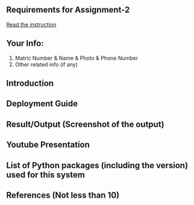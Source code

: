 ## Requirements for Assignment-2
[Read the instruction](https://github.com/STIW3054-A211/e-sulam/blob/main/Assignment-2.md)

## Your Info:
1. Matric Number & Name & Photo & Phone Number
1. Other related info (if any)

## Introduction
## Deployment Guide
## Result/Output (Screenshot of the output)
## Youtube Presentation
## List of Python packages (including the version) used for this system
## References (Not less than 10)
